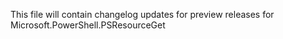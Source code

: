 This file will contain changelog updates for preview releases for Microsoft.PowerShell.PSResourceGet